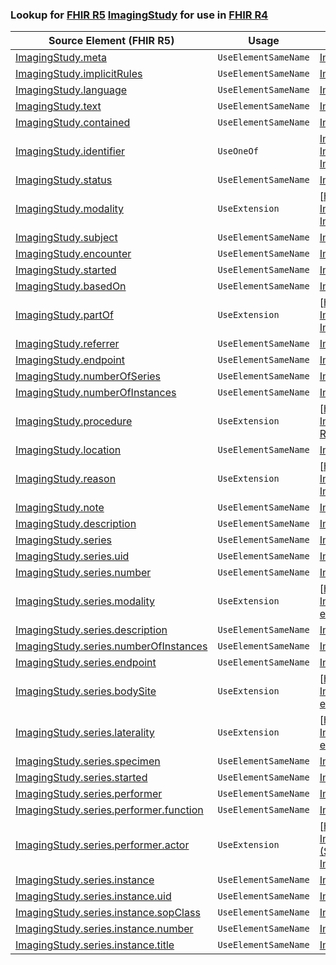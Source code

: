 ### Lookup for [FHIR R5](https://hl7.org/fhir/R5/) [ImagingStudy](https://hl7.org/fhir/R5/ImagingStudy.html) for use in [FHIR R4](https://hl7.org/fhir/R4/)

| Source Element (FHIR R5) | Usage | Target |
| -------------- | ----- | ------ |
| [ImagingStudy.meta](https://hl7.org/fhir/R5/ImagingStudy.html#resource) | `UseElementSameName` | [ImagingStudy.meta](https://hl7.org/fhir/R4/ImagingStudy.html#resource) |
| [ImagingStudy.implicitRules](https://hl7.org/fhir/R5/ImagingStudy.html#resource) | `UseElementSameName` | [ImagingStudy.implicitRules](https://hl7.org/fhir/R4/ImagingStudy.html#resource) |
| [ImagingStudy.language](https://hl7.org/fhir/R5/ImagingStudy.html#resource) | `UseElementSameName` | [ImagingStudy.language](https://hl7.org/fhir/R4/ImagingStudy.html#resource) |
| [ImagingStudy.text](https://hl7.org/fhir/R5/ImagingStudy.html#resource) | `UseElementSameName` | [ImagingStudy.text](https://hl7.org/fhir/R4/ImagingStudy.html#resource) |
| [ImagingStudy.contained](https://hl7.org/fhir/R5/ImagingStudy.html#resource) | `UseElementSameName` | [ImagingStudy.contained](https://hl7.org/fhir/R4/ImagingStudy.html#resource) |
| [ImagingStudy.identifier](https://hl7.org/fhir/R5/ImagingStudy.html#resource) | `UseOneOf` | [ImagingStudy.identifier](https://hl7.org/fhir/R4/ImagingStudy.html#resource)<br />[ImagingStudy.identifier](https://hl7.org/fhir/R4/ImagingStudy.html#resource)<br />[ImagingStudy.identifier](https://hl7.org/fhir/R4/ImagingStudy.html#resource) |
| [ImagingStudy.status](https://hl7.org/fhir/R5/ImagingStudy.html#resource) | `UseElementSameName` | [ImagingStudy.status](https://hl7.org/fhir/R4/ImagingStudy.html#resource) |
| [ImagingStudy.modality](https://hl7.org/fhir/R5/ImagingStudy.html#resource) | `UseExtension` | [http://hl7.org/fhir/5.0/StructureDefinition/extension-ImagingStudy.modality](StructureDefinition-ext-R5-ImagingStudy.modality.html) |
| [ImagingStudy.subject](https://hl7.org/fhir/R5/ImagingStudy.html#resource) | `UseElementSameName` | [ImagingStudy.subject](https://hl7.org/fhir/R4/ImagingStudy.html#resource) |
| [ImagingStudy.encounter](https://hl7.org/fhir/R5/ImagingStudy.html#resource) | `UseElementSameName` | [ImagingStudy.encounter](https://hl7.org/fhir/R4/ImagingStudy.html#resource) |
| [ImagingStudy.started](https://hl7.org/fhir/R5/ImagingStudy.html#resource) | `UseElementSameName` | [ImagingStudy.started](https://hl7.org/fhir/R4/ImagingStudy.html#resource) |
| [ImagingStudy.basedOn](https://hl7.org/fhir/R5/ImagingStudy.html#resource) | `UseElementSameName` | [ImagingStudy.basedOn](https://hl7.org/fhir/R4/ImagingStudy.html#resource) |
| [ImagingStudy.partOf](https://hl7.org/fhir/R5/ImagingStudy.html#resource) | `UseExtension` | [http://hl7.org/fhir/5.0/StructureDefinition/extension-ImagingStudy.partOf](StructureDefinition-ext-R5-ImagingStudy.partOf.html) |
| [ImagingStudy.referrer](https://hl7.org/fhir/R5/ImagingStudy.html#resource) | `UseElementSameName` | [ImagingStudy.referrer](https://hl7.org/fhir/R4/ImagingStudy.html#resource) |
| [ImagingStudy.endpoint](https://hl7.org/fhir/R5/ImagingStudy.html#resource) | `UseElementSameName` | [ImagingStudy.endpoint](https://hl7.org/fhir/R4/ImagingStudy.html#resource) |
| [ImagingStudy.numberOfSeries](https://hl7.org/fhir/R5/ImagingStudy.html#resource) | `UseElementSameName` | [ImagingStudy.numberOfSeries](https://hl7.org/fhir/R4/ImagingStudy.html#resource) |
| [ImagingStudy.numberOfInstances](https://hl7.org/fhir/R5/ImagingStudy.html#resource) | `UseElementSameName` | [ImagingStudy.numberOfInstances](https://hl7.org/fhir/R4/ImagingStudy.html#resource) |
| [ImagingStudy.procedure](https://hl7.org/fhir/R5/ImagingStudy.html#resource) | `UseExtension` | [http://hl7.org/fhir/5.0/StructureDefinition/extension-ImagingStudy.procedure](StructureDefinition-ext-R5-ImagingStudy.procedure.html) |
| [ImagingStudy.location](https://hl7.org/fhir/R5/ImagingStudy.html#resource) | `UseElementSameName` | [ImagingStudy.location](https://hl7.org/fhir/R4/ImagingStudy.html#resource) |
| [ImagingStudy.reason](https://hl7.org/fhir/R5/ImagingStudy.html#resource) | `UseExtension` | [http://hl7.org/fhir/5.0/StructureDefinition/extension-ImagingStudy.reason](StructureDefinition-ext-R5-ImagingStudy.reason.html) |
| [ImagingStudy.note](https://hl7.org/fhir/R5/ImagingStudy.html#resource) | `UseElementSameName` | [ImagingStudy.note](https://hl7.org/fhir/R4/ImagingStudy.html#resource) |
| [ImagingStudy.description](https://hl7.org/fhir/R5/ImagingStudy.html#resource) | `UseElementSameName` | [ImagingStudy.description](https://hl7.org/fhir/R4/ImagingStudy.html#resource) |
| [ImagingStudy.series](https://hl7.org/fhir/R5/ImagingStudy.html#resource) | `UseElementSameName` | [ImagingStudy.series](https://hl7.org/fhir/R4/ImagingStudy.html#resource) |
| [ImagingStudy.series.uid](https://hl7.org/fhir/R5/ImagingStudy.html#resource) | `UseElementSameName` | [ImagingStudy.series.uid](https://hl7.org/fhir/R4/ImagingStudy.html#resource) |
| [ImagingStudy.series.number](https://hl7.org/fhir/R5/ImagingStudy.html#resource) | `UseElementSameName` | [ImagingStudy.series.number](https://hl7.org/fhir/R4/ImagingStudy.html#resource) |
| [ImagingStudy.series.modality](https://hl7.org/fhir/R5/ImagingStudy.html#resource) | `UseExtension` | [http://hl7.org/fhir/5.0/StructureDefinition/extension-ImagingStudy.series.modality](StructureDefinition-ext-R5-ImagingStudy.se.modality.html) |
| [ImagingStudy.series.description](https://hl7.org/fhir/R5/ImagingStudy.html#resource) | `UseElementSameName` | [ImagingStudy.series.description](https://hl7.org/fhir/R4/ImagingStudy.html#resource) |
| [ImagingStudy.series.numberOfInstances](https://hl7.org/fhir/R5/ImagingStudy.html#resource) | `UseElementSameName` | [ImagingStudy.series.numberOfInstances](https://hl7.org/fhir/R4/ImagingStudy.html#resource) |
| [ImagingStudy.series.endpoint](https://hl7.org/fhir/R5/ImagingStudy.html#resource) | `UseElementSameName` | [ImagingStudy.series.endpoint](https://hl7.org/fhir/R4/ImagingStudy.html#resource) |
| [ImagingStudy.series.bodySite](https://hl7.org/fhir/R5/ImagingStudy.html#resource) | `UseExtension` | [http://hl7.org/fhir/5.0/StructureDefinition/extension-ImagingStudy.series.bodySite](StructureDefinition-ext-R5-ImagingStudy.se.bodySite.html) |
| [ImagingStudy.series.laterality](https://hl7.org/fhir/R5/ImagingStudy.html#resource) | `UseExtension` | [http://hl7.org/fhir/5.0/StructureDefinition/extension-ImagingStudy.series.laterality](StructureDefinition-ext-R5-ImagingStudy.se.laterality.html) |
| [ImagingStudy.series.specimen](https://hl7.org/fhir/R5/ImagingStudy.html#resource) | `UseElementSameName` | [ImagingStudy.series.specimen](https://hl7.org/fhir/R4/ImagingStudy.html#resource) |
| [ImagingStudy.series.started](https://hl7.org/fhir/R5/ImagingStudy.html#resource) | `UseElementSameName` | [ImagingStudy.series.started](https://hl7.org/fhir/R4/ImagingStudy.html#resource) |
| [ImagingStudy.series.performer](https://hl7.org/fhir/R5/ImagingStudy.html#resource) | `UseElementSameName` | [ImagingStudy.series.performer](https://hl7.org/fhir/R4/ImagingStudy.html#resource) |
| [ImagingStudy.series.performer.function](https://hl7.org/fhir/R5/ImagingStudy.html#resource) | `UseElementSameName` | [ImagingStudy.series.performer.function](https://hl7.org/fhir/R4/ImagingStudy.html#resource) |
| [ImagingStudy.series.performer.actor](https://hl7.org/fhir/R5/ImagingStudy.html#resource) | `UseExtension` | [http://hl7.org/fhir/5.0/StructureDefinition/extension-ImagingStudy.series.performer.actor](StructureDefinition-ext-R5-ImagingStudy.se.pe.actor.html) |
| [ImagingStudy.series.instance](https://hl7.org/fhir/R5/ImagingStudy.html#resource) | `UseElementSameName` | [ImagingStudy.series.instance](https://hl7.org/fhir/R4/ImagingStudy.html#resource) |
| [ImagingStudy.series.instance.uid](https://hl7.org/fhir/R5/ImagingStudy.html#resource) | `UseElementSameName` | [ImagingStudy.series.instance.uid](https://hl7.org/fhir/R4/ImagingStudy.html#resource) |
| [ImagingStudy.series.instance.sopClass](https://hl7.org/fhir/R5/ImagingStudy.html#resource) | `UseElementSameName` | [ImagingStudy.series.instance.sopClass](https://hl7.org/fhir/R4/ImagingStudy.html#resource) |
| [ImagingStudy.series.instance.number](https://hl7.org/fhir/R5/ImagingStudy.html#resource) | `UseElementSameName` | [ImagingStudy.series.instance.number](https://hl7.org/fhir/R4/ImagingStudy.html#resource) |
| [ImagingStudy.series.instance.title](https://hl7.org/fhir/R5/ImagingStudy.html#resource) | `UseElementSameName` | [ImagingStudy.series.instance.title](https://hl7.org/fhir/R4/ImagingStudy.html#resource) |
